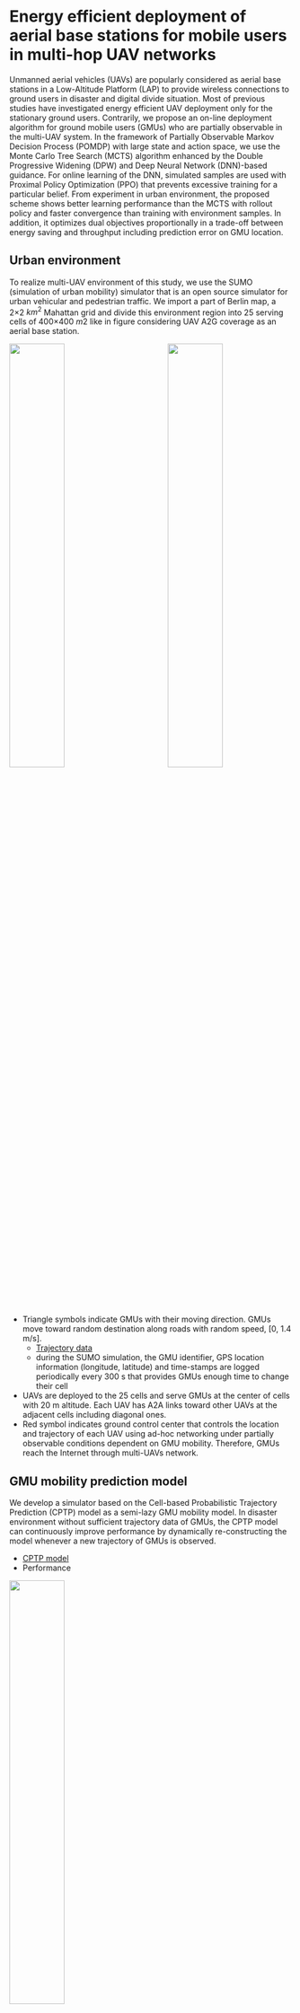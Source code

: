 # Energy efficient deployment of aerial base stations for mobile users in multi-hop UAV networks

Unmanned aerial vehicles (UAVs) are popularly considered as aerial base stations in a Low-Altitude Platform (LAP) to provide
wireless connections to ground users in disaster and digital divide situation. Most of previous studies have investigated energy
efficient UAV deployment only for the stationary ground users. Contrarily, we propose an on-line deployment algorithm for ground
mobile users (GMUs) who are partially observable in the multi-UAV system. In the framework of Partially Observable Markov
Decision Process (POMDP) with large state and action space, we use the Monte Carlo Tree Search (MCTS) algorithm enhanced
by the Double Progressive Widening (DPW) and Deep Neural Network (DNN)-based guidance. For online learning of the DNN,
simulated samples are used with Proximal Policy Optimization (PPO) that prevents excessive training for a particular belief. From
experiment in urban environment, the proposed scheme shows better learning performance than the MCTS with rollout policy and
faster convergence than training with environment samples. In addition, it optimizes dual objectives proportionally in a trade-off
between energy saving and throughput including prediction error on GMU location.


## Urban environment 
To realize multi-UAV environment of this study, we use the SUMO (simulation of urban mobility) simulator that is an open source simulator for urban vehicular and pedestrian traffic. We import a part of Berlin map, a 2×2 $km^2$ Mahattan grid and divide this environment region into 25 serving cells of 400×400 $m2$ like in figure considering UAV A2G coverage as an aerial base station. 
  

<img src="https://user-images.githubusercontent.com/73271891/234551258-12ab758f-aae0-45f1-a0a8-c1ceb273bd14.jpg" width="44%"/><img align="right" src="https://user-images.githubusercontent.com/73271891/234551083-da5a95a8-7bf9-4733-81c0-74b460f517bc.jpg" width="44%"/>

- Triangle symbols indicate GMUs with their moving direction. GMUs move toward random destination along roads with random speed, [0, 1.4 m/s].
  - [Trajectory data](https://github.com/kyungho-ryu/u2g_POMDPy/tree/master/mobility/original_trajectory)
  - during the SUMO simulation, the GMU identifier, GPS location information (longitude, latitude) and time-stamps are logged periodically every 300 s that provides GMUs enough time to change their cell
- UAVs are deployed to the 25 cells and serve GMUs at the center of cells with 20 m altitude. Each UAV has A2A links toward other UAVs at the adjacent cells including diagonal ones.
- Red symbol indicates ground control center that controls the location and trajectory of each UAV using ad-hoc networking under partially observable conditions dependent on GMU mobility. Therefore, GMUs reach the Internet through multi-UAVs network. 

## GMU mobility prediction model

We develop a simulator based on the Cell-based Probabilistic Trajectory Prediction (CPTP) model as a semi-lazy GMU mobility model. In disaster environment without sufficient trajectory data of GMUs, the CPTP model can continuously improve performance by dynamically re-constructing the model whenever a new trajectory of GMUs is observed. 
 - [CPTP model](https://github.com/kyungho-ryu/u2g_POMDPy/blob/master/mobility/semi_lazy.py)
 - Performance 
 <img src="https://user-images.githubusercontent.com/73271891/234559297-5c8501cb-9774-46bd-a55e-f69173729c1c.jpg" width="44%">

## MCTS Guided by Deep Reinforcement Learning

We extend the [MCTS-based Partially Observable Monte Carlo Planning (POMCP)](https://proceedings.neurips.cc/paper_files/paper/2010/file/edfbe1afcf9246bb0d40eb4d8027d90f-Paper.pdf) for the GCC to find feasible UAV control in the partially observable environment. 
We propose a Deep Neural Network (DNN) based reinforcement learning (DRL) to guide the MTCS search, which narrows down scope of action space and
accelerates the search procedure. We train the actor-critic network using simulation samples for online algorithm.To avoid overfitting caused by the simulation samples, we use the Proximal Policy Optimization (PPO) for the DNN training.

- Performance 
<img src="https://user-images.githubusercontent.com/73271891/234560638-3c3f0377-a0a0-4a81-8672-eb6c8ad14976.png" width="88%">

Figure llustrates the average location of GMUs sampled from the belief state, the actual location of GMUs, and an action obtained from the MCTS in the corresponding belief state.
  - Color index of each cell indicates the number of actual GMUs
  - The number of each cell is the average of GMUs sampled from belief state
  - The dashed circles mean UAV location by a selected action
